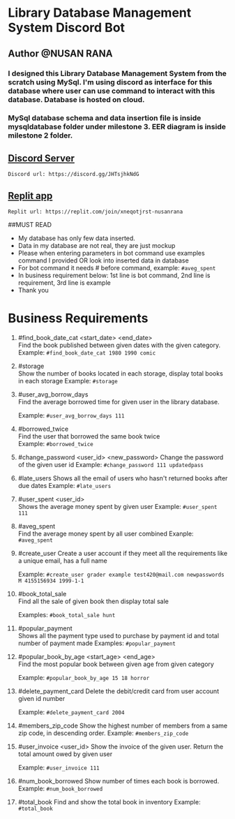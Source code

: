 

# Library Database Management System Discord Bot
## Author @NUSAN RANA 
### I designed this Library Database Management System from the scratch using MySql. I'm using discord as interface for this database where user can use command to interact with this database. Database is hosted on cloud.
### MySql database schema and data insertion file is inside mysqldatabase folder under milestone 3. EER diagram is inside milestone 2 folder.


## [Discord Server](https://discord.gg/JHTsjhkNdG)
    Discord url: https://discord.gg/JHTsjhkNdG
## [Replit app](https://replit.com/join/xneqotjrst-nusanrana)
    Replit url: https://replit.com/join/xneqotjrst-nusanrana

##MUST READ
* My database has only few data inserted.
* Data in my database are not real, they are just mockup
* Please when entering parameters in bot command use examples command I provided OR look into inserted data in database
* For bot command it needs # before command, example: ```#aveg_spent```
* In business requirement below: 1st line is bot command, 2nd line is requirement, 3rd line is example 
* Thank you

# Business Requirements

1. #find_book_date_cat <start_date> <end_date> <category>        
    Find the book published between given dates with the given category. 
    Example: ```#find_book_date_cat 1980 1990 comic```

2. #storage                                        
    Show the number of books located in each storage, display total books in each storage
    Example: ```#storage```

3. #user_avg_borrow_days <userID>                     
    Find the average borrowed time for given user in the library database.
    
    Example: ```#user_avg_borrow_days 111```
    

4. #borrowed_twice                 
    Find the user that borrowed the same book twice  
    Example: ```#borrowed_twice```
    
5. #change_password <user_id> <new_password>
    Change the password of the given user id
    Example: ```#change_password 111 updatedpass```

6. #late_users
    Shows all the email of users who hasn't returned books after due dates
    Example: ```#late_users```

7. #user_spent <user_id>                            
    Shows the average money spent by given user
    Example: ```#user_spent 111```

8. #aveg_spent                                       
    Find the average money spent by all user combined
    Exanple: ```#aveg_spent```

9. #create_user <firstname> <lastname> <email> <password> <genderMF> <phonenumber> <dateofbirth> 
    Create a user account if they meet all the requirements like a unique email, has a full name
    
    Example: ```#create_user grader example test420@mail.com newpasswords M 4155156934 1999-1-1```
    

10. #book_total_sale <book title>                                 
    Find all the sale of given book then display total sale
    
    Examples: ```#book_total_sale hunt```

11. #popular_payment                                 
    Shows all the payment type used to purchase by payment id and total number of payment made
    Examples: ```#popular_payment```

12. #popular_book_by_age <start_age> <end_age> <category>  
    Find the most popular book between given age from given category
    
    Example: ```#popular_book_by_age 15 18 horror```

13. #delete_payment_card <payment ID>
    Delete the debit/credit card from user account given id number
    
    Example: ```#delete_payment_card 2004```
 
14. #members_zip_code
    Show the highest number of members from a same zip code, in descending order.
    Example: ```#members_zip_code```

15. #user_invoice <user_id>
    Show the invoice of the given user. Return the total amount owed by given user
    
    Example: ```#user_invoice 111```


16. #num_book_borrowed
    Show number of times each book is borrowed. 
    Example: ```#num_book_borrowed```


17. #total_book
    Find and show the total book in inventory
    Example: ```#total_book```



 






